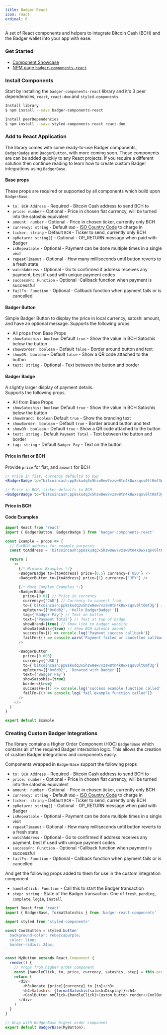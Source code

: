 ```yaml
---
title: Badger React
icon: react
ordinal: 6
---
```


A set of React components and helpers to integrate Bitcoin Cash (BCH) and the Badger wallet into your app with ease.

### Get Started

- [Component Showcase](http://badger-storybook.surge.sh)
- [NPM page `badger-components-react`](https://www.npmjs.com/package/badger-components-react)

### Install Components

Start by installing the `badger-components-react` library and it's 3 peer dependencies, `react`, `react-dom` and `styled-components`

```bash
Install library
$ npm install --save badger-components-react

Install peerDependencies
$ npm install --save styled-components react react-dom
```

### Add to React Application

The library comes with some ready-to-use Badger components, `BadgerBadge` and `BadgerButton`, with more coming soon. These components are can be added quickly to any React projects. If you require a different solution then continue reading to learn how to create custom Badger integrations using `BadgerBase`.

#### Base props

These props are required or supported by all components which build upon `BadgerBase`.

- `to: BCH Address` - Required - Bitcoin Cash address to send BCH to
- `price: number` - Optional - Price in chosen fiat currency, will be turned into the satoshis equivalent
- `amount: number` - Optional - Price in chosen ticker, currently only BCH
  <spacer></spacer>
- `currency: string` - Default `USD` - [ISO Country Code](https://en.wikipedia.org/wiki/ISO_4217) to charge in
- `ticker: string` - Default `BCH` - Ticker to send, currently only BCH
  <spacer></spacer>
- `opReturn: string[]` - Optional - OP_RETURN message when paid with Badger
- `isRepeatable` - Optional - Payment can be done multiple times in a single visit
- `repeatTimeout` - Optional - How many milliseconds until button reverts to a fresh state
- `watchAddress` - Optional - Go to confirmed if address receives any payment, best if used with unique payment codes
  <spacer></spacer>
- `successFn: Function` - Optional -Callback function when payment is successful
- `failFn: Function` - Optional - Callback function when payment fails or is cancelled

#### Badger Button

Simple Badger Button to display the price in local currency, satoshi amount, and have an optional message. Supports the following props

- All props from Base Props
- `showSatoshis: boolean` Default `true` - Show the value in BCH Satoshis below the button
- `showBorder: boolean` - Default `false` - Border around button and text
- `showQR: boolean` - Default `false` - Show a QR code attached to the button
- `text: string` - Optional - Text between the button and border

<spacer></spacer>
<badger-button to="bitcoincash:pp8skudq3x5hzw8ew7vzsw8tn4k8wxsqsv0lt0mf3g" price="0.001" currency="CAD" text="Badger Button"></badger-button>

#### Badger Badge

A slightly larger display of payment details.  
Supports the following props.

- All from Base Props
- `showSatoshis: boolean` Default `true` - Show the value in BCH Satoshis below the button
- `showBrand: boolean` Default `true` - Show the branding text
- `showBorder: boolean` - Default `true` - Border around button and text
- `showQR: boolean` - Default `true` - Show a QR code attached to the button
- `text: string` - Default `Payment Total` - Text between the button and border
- `tag: string` - Default `Badger Pay` - Text on the button

<spacer></spacer>
<badger-badge to="bitcoincash:pp8skudq3x5hzw8ew7vzsw8tn4k8wxsqsv0lt0mf3g" price="0.001" currency="USD" text="Badger Badger"></badger-button>

#### Price in fiat or BCH

Provide `price` for fiat, and `amount` for BCH

```jsx
// Price in fiat, currency defaults to USD
<BadgerBadge to="bitcoincash:pp8skudq3x5hzw8ew7vzsw8tn4k8wxsqsv0lt0mf3g" currency="CAD" price={0.01} />

// Price in BCH, ticker defaults to BCH
<BadgerBadge to="bitcoincash:pp8skudq3x5hzw8ew7vzsw8tn4k8wxsqsv0lt0mf3g" ticker="BCH" amount={0.001} />
```

#### Price in BCH

#### Code Examples

```js
import React from 'react'
import { BadgerButton, BadgerBadge } from 'badger-components-react'

const Example = props => {
  // EatBCH address for example purposes.
  const toAddress = 'bitcoincash:pp8skudq3x5hzw8ew7vzsw8tn4k8wxsqsv0lt0mf3g'

  return (
    <>
      {/* Minimal Examples */}
      <BadgerBadge to={toAddress} price={0.5} currency={'USD'} />
      <BadgerButton to={toAddress} price={1} currency={'JPY'} />

      {/* More Complex Examples */}
      <BadgerBadge
        price={0.01} // Price in currency
        currency={'CAD'} // Currency to convert from
        to={'bitcoincash:pp8skudq3x5hzw8ew7vzsw8tn4k8wxsqsv0lt0mf3g'} // Payment address
        opReturn={['0x6d02', 'Hello BadgerBadge!']}
        tag={'Badger Pay'} // Text on button
        text={'Payment Total'} // Text at top of badge
        showBrand={true} // Show link to badger website
        showSatoshis={true} // Show BCH satoshi amount
        successFn={() => console.log('Payment success callback')}
        failFn={() => console.warn('Payment failed or cancelled callback')}
      />

      <BadgerButton
        price={0.003}
        currency={'USD'}
        to={'bitcoincash:pp8skudq3x5hzw8ew7vzsw8tn4k8wxsqsv0lt0mf3g'}
        opReturn={['0x6d02', 'Donated with Badger']}
        text={'Badger Pay'}
        showSatoshis={true}
        border={true}
        successFn={() => console.log('success example function called')}
        failFn={() => console.log('fail example function called')}
      />
    </>
  )
}

export default Example
```

### Creating Custom Badger Integrations

The library contains a Higher Order Component (HOC) `BadgerBase` which contains all of the required Badger interaction logic. This allows the creation of custom Badger integrations and components easily.

Components wrapped in `BadgerBase` support the following props

- `to: BCH Address` - Required - Bitcoin Cash address to send BCH to
- `price: number` - Optional - Price in chosen fiat currency, will be turned into the satoshis equivalent
- `amount: number` - Optional - Price in chosen ticker, currently only BCH
  <spacer></spacer>
- `currency: string` - Default `USD` - [ISO Country Code](https://en.wikipedia.org/wiki/ISO_4217) to charge in
- `ticker: string` - Default `BCH` - Ticker to send, currently only BCH
  <spacer></spacer>
- `opReturn: string[]` - Optional - OP_RETURN message when paid with Badger
- `isRepeatable` - Optional - Payment can be done multiple times in a single visit
- `repeatTimeout` - Optional - How many milliseconds until button reverts to a fresh state
- `watchAddress` - Optional - Go to confirmed if address receives any payment, best if used with unique payment codes
  <spacer></spacer>
- `successFn: Function` - Optional -Callback function when payment is successful
- `failFn: Function` - Optional - Callback function when payment fails or is cancelled

And get the following props added to them for use in the custom integration component

- `handleClick: Function` - Call this to start the Badger transaction
- `step: string` - State of the Badger transaction. One of `fresh`, `pending`, `complete`, `login`, `install`

```js
import React from 'react'
import { BadgerBase, formatSatoshis } from 'badger-react-components'

import styled from 'styled-components'

const CoolButton = styled.button`
  background-color: rebeccapurple;
  color: lime;
  border-radius: 24px;
`

const MyButton extends React.Component {
  render() {
    // Props from higher order component
    const {handleClick, to, price, currency, satoshis, step} = this.props;
    return (
      <div>
        <h3>Donate {price}{currency} to {to}</h3>
        <h4>Satoshis: {formatSatoshis(satoshiDisplay)}</h4>
        <CoolButton onClick={handleClick}>Custom button render</CoolButton>
      </div>
    )
  }
}

// Wrap with BadgerBase higher order component
export default BadgerBase(MyButton);
```
